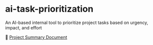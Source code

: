 # ai-task-prioritization
An AI-based internal tool to prioritize project tasks based on urgency, impact, and effort

📄 [Project Summary Document](https://github.com/hriverine/ai-task-prioritization/raw/main/AI_Task_Prioritization_Project_Summary.pdf)


